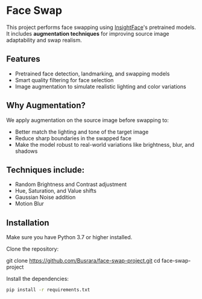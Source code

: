 # Face Swap 

This project performs face swapping using [InsightFace](https://github.com/deepinsight/insightface)'s pretrained models. It includes **augmentation techniques** for improving source image adaptability and swap realism.

## Features
- Pretrained face detection, landmarking, and swapping models
- Smart quality filtering for face selection
- Image augmentation to simulate realistic lighting and color variations

## Why Augmentation?
We apply augmentation on the source image before swapping to:
- Better match the lighting and tone of the target image
- Reduce sharp boundaries in the swapped face
- Make the model robust to real-world variations like brightness, blur, and shadows

## Techniques include:
- Random Brightness and Contrast adjustment
- Hue, Saturation, and Value shifts
- Gaussian Noise addition
- Motion Blur

## Installation

Make sure you have Python 3.7 or higher installed.

Clone the repository:

git clone https://github.com/Busrara/face-swap-project.git
cd face-swap-project

Install the dependencies:
```bash
pip install -r requirements.txt







